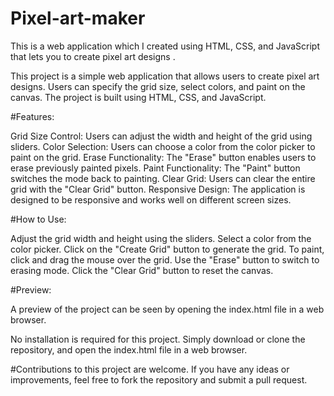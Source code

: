 # Pixel-art-maker
This is a web application which I created using HTML, CSS, and JavaScript that lets you to create pixel art designs .

This project is a simple web application that allows users to create pixel art designs. Users can specify the grid size, select colors, and paint on the canvas. The project is built using HTML, CSS, and JavaScript.

#Features:

Grid Size Control: Users can adjust the width and height of the grid using sliders.
Color Selection: Users can choose a color from the color picker to paint on the grid.
Erase Functionality: The "Erase" button enables users to erase previously painted pixels.
Paint Functionality: The "Paint" button switches the mode back to painting.
Clear Grid: Users can clear the entire grid with the "Clear Grid" button.
Responsive Design: The application is designed to be responsive and works well on different screen sizes.

#How to Use:

Adjust the grid width and height using the sliders.
Select a color from the color picker.
Click on the "Create Grid" button to generate the grid.
To paint, click and drag the mouse over the grid.
Use the "Erase" button to switch to erasing mode.
Click the "Clear Grid" button to reset the canvas.

#Preview:

A preview of the project can be seen by opening the index.html file in a web browser.

No installation is required for this project. Simply download or clone the repository, and open the index.html file in a web browser.

#Contributions to this project are welcome. If you have any ideas or improvements, feel free to fork the repository and submit a pull request.
